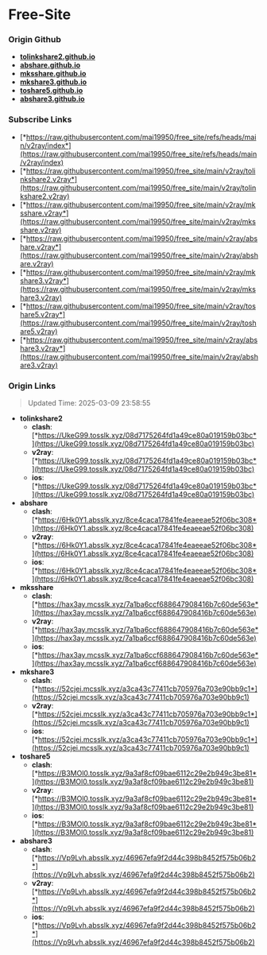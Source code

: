 # Free-Site

### Origin Github

- [**tolinkshare2.github.io**](https://github.com/tolinkshare2/tolinkshare2.github.io)
- [**abshare.github.io**](https://github.com/abshare/abshare.github.io)
- [**mksshare.github.io**](https://github.com/mksshare/mksshare.github.io)
- [**mkshare3.github.io**](https://github.com/mkshare3/mkshare3.github.io)
- [**toshare5.github.io**](https://github.com/toshare5/toshare5.github.io)
- [**abshare3.github.io**](https://github.com/abshare3/abshare3.github.io)

### Subscribe Links

- [*https://raw.githubusercontent.com/mai19950/free_site/refs/heads/main/v2ray/index*](https://raw.githubusercontent.com/mai19950/free_site/refs/heads/main/v2ray/index)
- [*https://raw.githubusercontent.com/mai19950/free_site/main/v2ray/tolinkshare2.v2ray*](https://raw.githubusercontent.com/mai19950/free_site/main/v2ray/tolinkshare2.v2ray)
- [*https://raw.githubusercontent.com/mai19950/free_site/main/v2ray/mksshare.v2ray*](https://raw.githubusercontent.com/mai19950/free_site/main/v2ray/mksshare.v2ray)
- [*https://raw.githubusercontent.com/mai19950/free_site/main/v2ray/abshare.v2ray*](https://raw.githubusercontent.com/mai19950/free_site/main/v2ray/abshare.v2ray)
- [*https://raw.githubusercontent.com/mai19950/free_site/main/v2ray/mkshare3.v2ray*](https://raw.githubusercontent.com/mai19950/free_site/main/v2ray/mkshare3.v2ray)
- [*https://raw.githubusercontent.com/mai19950/free_site/main/v2ray/toshare5.v2ray*](https://raw.githubusercontent.com/mai19950/free_site/main/v2ray/toshare5.v2ray)
- [*https://raw.githubusercontent.com/mai19950/free_site/main/v2ray/abshare3.v2ray*](https://raw.githubusercontent.com/mai19950/free_site/main/v2ray/abshare3.v2ray)

### Origin Links

> Updated Time: 2025-03-09 23:58:55

- **tolinkshare2**
  - **clash**: [*https://UkeG99.tosslk.xyz/08d7175264fd1a49ce80a019159b03bc*](https://UkeG99.tosslk.xyz/08d7175264fd1a49ce80a019159b03bc)
  - **v2ray**: [*https://UkeG99.tosslk.xyz/08d7175264fd1a49ce80a019159b03bc*](https://UkeG99.tosslk.xyz/08d7175264fd1a49ce80a019159b03bc)
  - **ios**: [*https://UkeG99.tosslk.xyz/08d7175264fd1a49ce80a019159b03bc*](https://UkeG99.tosslk.xyz/08d7175264fd1a49ce80a019159b03bc)
- **abshare**
  - **clash**: [*https://6Hk0Y1.absslk.xyz/8ce4caca17841fe4eaeeae52f06bc308*](https://6Hk0Y1.absslk.xyz/8ce4caca17841fe4eaeeae52f06bc308)
  - **v2ray**: [*https://6Hk0Y1.absslk.xyz/8ce4caca17841fe4eaeeae52f06bc308*](https://6Hk0Y1.absslk.xyz/8ce4caca17841fe4eaeeae52f06bc308)
  - **ios**: [*https://6Hk0Y1.absslk.xyz/8ce4caca17841fe4eaeeae52f06bc308*](https://6Hk0Y1.absslk.xyz/8ce4caca17841fe4eaeeae52f06bc308)
- **mksshare**
  - **clash**: [*https://hax3ay.mcsslk.xyz/7a1ba6ccf688647908416b7c60de563e*](https://hax3ay.mcsslk.xyz/7a1ba6ccf688647908416b7c60de563e)
  - **v2ray**: [*https://hax3ay.mcsslk.xyz/7a1ba6ccf688647908416b7c60de563e*](https://hax3ay.mcsslk.xyz/7a1ba6ccf688647908416b7c60de563e)
  - **ios**: [*https://hax3ay.mcsslk.xyz/7a1ba6ccf688647908416b7c60de563e*](https://hax3ay.mcsslk.xyz/7a1ba6ccf688647908416b7c60de563e)
- **mkshare3**
  - **clash**: [*https://52cjei.mcsslk.xyz/a3ca43c77411cb705976a703e90bb9c1*](https://52cjei.mcsslk.xyz/a3ca43c77411cb705976a703e90bb9c1)
  - **v2ray**: [*https://52cjei.mcsslk.xyz/a3ca43c77411cb705976a703e90bb9c1*](https://52cjei.mcsslk.xyz/a3ca43c77411cb705976a703e90bb9c1)
  - **ios**: [*https://52cjei.mcsslk.xyz/a3ca43c77411cb705976a703e90bb9c1*](https://52cjei.mcsslk.xyz/a3ca43c77411cb705976a703e90bb9c1)
- **toshare5**
  - **clash**: [*https://B3MOl0.tosslk.xyz/9a3af8cf09bae6112c29e2b949c3be81*](https://B3MOl0.tosslk.xyz/9a3af8cf09bae6112c29e2b949c3be81)
  - **v2ray**: [*https://B3MOl0.tosslk.xyz/9a3af8cf09bae6112c29e2b949c3be81*](https://B3MOl0.tosslk.xyz/9a3af8cf09bae6112c29e2b949c3be81)
  - **ios**: [*https://B3MOl0.tosslk.xyz/9a3af8cf09bae6112c29e2b949c3be81*](https://B3MOl0.tosslk.xyz/9a3af8cf09bae6112c29e2b949c3be81)
- **abshare3**
  - **clash**: [*https://Vp9Lvh.absslk.xyz/46967efa9f2d44c398b8452f575b06b2*](https://Vp9Lvh.absslk.xyz/46967efa9f2d44c398b8452f575b06b2)
  - **v2ray**: [*https://Vp9Lvh.absslk.xyz/46967efa9f2d44c398b8452f575b06b2*](https://Vp9Lvh.absslk.xyz/46967efa9f2d44c398b8452f575b06b2)
  - **ios**: [*https://Vp9Lvh.absslk.xyz/46967efa9f2d44c398b8452f575b06b2*](https://Vp9Lvh.absslk.xyz/46967efa9f2d44c398b8452f575b06b2)
